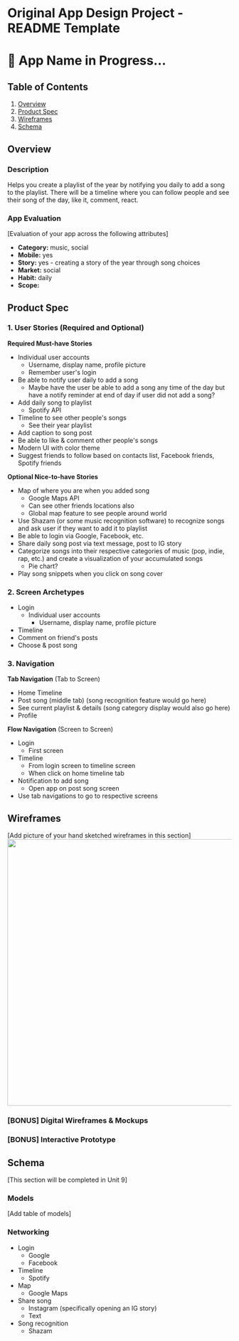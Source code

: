 Original App Design Project - README Template
===

# 📝 App Name in Progress...

## Table of Contents
1. [Overview](#Overview)
1. [Product Spec](#Product-Spec)
1. [Wireframes](#Wireframes)
2. [Schema](#Schema)

## Overview
### Description
Helps you create a playlist of the year by notifying you daily to add a song to the playlist. There will be a timeline where you can follow people and see their song of the day, like it, comment, react.

### App Evaluation
[Evaluation of your app across the following attributes]
- **Category:** music, social
- **Mobile:** yes
- **Story:** yes - creating a story of the year through song choices
- **Market:** social
- **Habit:** daily
- **Scope:**

## Product Spec

### 1. User Stories (Required and Optional)

**Required Must-have Stories**

* Individual user accounts
    * Username, display name, profile picture
    * Remember user's login
*  Be able to notify user daily to add a song
    * Maybe have the user be able to add a song any time of the day but have a notify reminder at end of day if user did not add a song?
* Add daily song to playlist
    * Spotify API
* Timeline to see other people's songs
    * See their year playlist
* Add caption to song post
* Be able to like & comment other people's songs
* Modern UI with color theme
* Suggest friends to follow based on contacts list, Facebook friends, Spotify friends

**Optional Nice-to-have Stories**

* Map of where you are when you added song
    * Google Maps API
    * Can see other friends locations also
    * Global map feature to see people around world
* Use Shazam (or some music recognition software) to recognize songs and ask user if they want to add it to playlist
* Be able to login via Google, Facebook, etc.
* Share daily song post via text message, post to IG story
* Categorize songs into their respective categories of music (pop, indie, rap, etc.) and create a visualization of your accumulated songs
    * Pie chart?
* Play song snippets when you click on song cover


### 2. Screen Archetypes
* Login
   * Individual user accounts
       * Username, display name, profile picture
* Timeline
* Comment on friend's posts
* Choose & post song

### 3. Navigation

**Tab Navigation** (Tab to Screen)

* Home Timeline
* Post song (middle tab) (song recognition feature would go here)
* See current playlist & details (song category display would also go here)
* Profile

**Flow Navigation** (Screen to Screen)

* Login
   * First screen
* Timeline
   * From login screen to timeline screen
   * When click on home timeline tab
* Notification to add song
    * Open app on post song screen
* Use tab navigations to go to respective screens

## Wireframes
[Add picture of your hand sketched wireframes in this section]
<img src="YOUR_WIREFRAME_IMAGE_URL" width=600>

### [BONUS] Digital Wireframes & Mockups

### [BONUS] Interactive Prototype

## Schema 
[This section will be completed in Unit 9]
### Models
[Add table of models]
### Networking
- Login
    - Google
    - Facebook
- Timeline
    - Spotify
- Map
    - Google Maps
- Share song
    - Instagram (specifically opening an IG story)
    - Text
- Song recognition
    - Shazam

